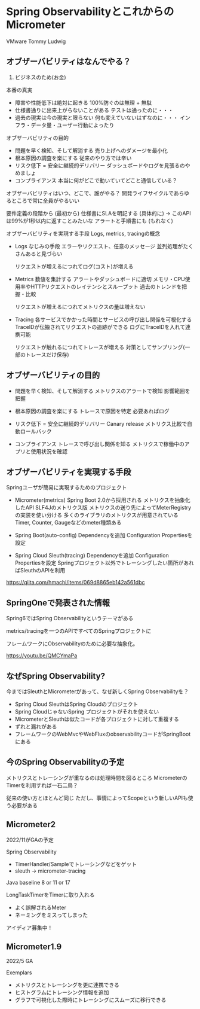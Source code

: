 # Spring ObservabilityとこれからのMicrometer
VMware Tommy Ludwig

## オブザーバビリティはなんでやる？
 1. ビジネスのため(お金)


本番の真実
 - 障害や性能低下は絶対に起きる
   100%防ぐのは無理 + 無駄
 - 仕様書通りに出来上がらないことがある
   テストは通ったのに・・・
 - 過去の現実は今の現実と限らない
   何も変えていないはずなのに・・・
   インフラ・データ量・ユーザー行動によったり

オブザーバビリティの目的
 - 問題を早く検知、そして解消する
   売り上げへのダメージを最小化
 - 根本原因の調査を楽にする
   従来のやり方では辛い
 - リスク低下 = 安全に継続的デリバリー
   ダッシュボードやログを見張るのやめましょ
 - コンプライアンス
   本当に何がどこで動いていてどこと通信している？


オブザーバビリティはいつ、どこで、誰がやる？
開発ライフサイクルであらゆるところで常に全員がやるいい

要件定義の段階から (最初から)
仕様書にSLAを明記する (具体的に)  -> このAPIは99%が1秒以内に返すことみたいな
アラートと手順書にも (もれなく)


オブザーバビリティを実現する手段
Logs, metrics, tracingの概念

 - Logs
   なじみの手段
   エラーやリクエスト、任意のメッセージ
   並列処理がたくさんあると見づらい

   リクエストが増えるにつれてログ(コスト)が増える

 - Metrics
   数値を集計する
   アラートやダッシュボードに適切
   メモリ・CPU使用率やHTTPリクエストのレイテンシとスループット
   過去のトレンドを把握・比較

   リクエストが増えるにつれてメトリクスの量は増えない

 - Tracing
   各サービスでかかった時間とサービスの呼び出し関係を可視化する
   TraceIDが伝搬されてリクエストの追跡ができる
   ログにTraceIDを入れて連携可能

   リクエストが触れるにつれてトレースが増える
   対策としてサンプリング(一部のトレースだけ保存)


## オブザーバビリティの目的
 - 問題を早く検知、そして解消する
    メトリクスのアラートで検知
    影響範囲を把握

 - 根本原因の調査を楽にする
    トレースで原因を特定
    必要あればログ

 - リスク低下 = 安全に継続的デリバリー
    Canary release
    メトリクス比較で自動ロールバック

 - コンプライアンス
    トレースで呼び出し関係を知る
    メトリクスで稼働中のアプリと使用状況を確認


## オブザーバビリティを実現する手段
Springユーザが簡易に実現するためのプロジェクト

 - Micrometer(metrics)
   Spring Boot 2.0から採用される
   メトリクスを抽象化したAPI
   SLF4Jのメトリクス版
   メトリクスの送り先によってMeterRegistryの実装を使い分ける
   多くのライブラリのメトリクスが用意されている
   Timer, Counter, Gaugeなどのmeter種類ある

 - Spring Boot(auto-config)
   Dependencyを追加
   Configuration Propertiesを設定

 - Spring Cloud Sleuth(tracing)
   Dependencyを追加
   Configuration Propertiesを設定
   Springプロジェクト以外でトレーシングしたい箇所があればSleuthのAPIを利用

https://qiita.com/hmachi/items/069d8865eb142a561dbc


## SpringOneで発表された情報

Spring6ではSpring Observabilityというテーマがある

metrics/tracingを一つのAPIですべてのSpringプロジェクトに

フレームワークにObservabilityのために必要な抽象化。

https://youtu.be/QMCYmaPa


## なぜSpring Observability?

今まではSleuthとMicrometerがあって、なぜ新しくSpring Observabilityを？
 - Spring Cloud SleuthはSpring Cloudのプロジェクト
 - Spring CloudじゃないSpring プロジェクトがそれを使えない
 - MicrometerとSleuthは似たコードが各プロジェクトに対して重複する
 - ずれと漏れがある
 - フレームワークのWebMvcやWebFluxのobservabilityコードがSpringBootにある

## 今のSpring Observabilityの予定
メトリクスとトレーシングが重なるのは処理時間を図るところ
MicrometerのTimerを利用すれば一石二鳥？

従来の使い方とほとんど同じ
ただし、事情によってScopeという新しいAPIも使う必要がある


## Micrometer2

2022/11がGAの予定

Spring Observability
 - TimerHandler/Sampleでトレーシングなどをゲット
 - sleuth -> micrometer-tracing

Java baseline
 8 or 11 or 17

LongTaskTimerをTimerに取り入れる
 - よく誤解されるMeter
 - ネーミングをミスってしまった

アイディア募集中！


## Micrometer1.9
2022/5 GA

Exemplars
 - メトリクスとトレーシングを更に連携できる
 - ヒストグラムにトレーシング情報を追加
 - グラフで可視化した際時にトレーシングにスムーズに移行できる

